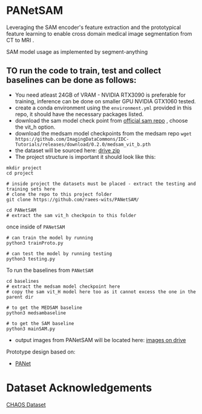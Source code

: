 # PANetSAM

Leveraging the SAM encoder's feature extraction and the prototypical feature learning to enable cross domain medical image segmentation from CT to MRI .


SAM model usage as implemented by segment-anything 
## TO run the code to train, test and collect baselines can be done as follows:
- You need atleast 24GB of VRAM - NVIDIA RTX3090 is preferable for training, inference can be done on smaller GPU NVIDIA GTX1060 tested.
- create a conda environment using the `environment.yml` provided in this repo, it should have the necessary packages listed.
- download the sam model check point from [official sam repo](https://github.com/facebookresearch/segment-anything?tab=readme-ov-file#model-checkpoints) , choose the vit_h option.
- download the medsam model checkpoints from the medsam repo `wget https://github.com/ImagingDataCommons/IDC-Tutorials/releases/download/0.2.0/medsam_vit_b.pth`
- the dataset will be sourced here: [drive zip](https://drive.google.com/file/d/1TM29YiGtNjjHHuKzKHBypFaKkJDtpBL0/view?usp=sharing)
- The project structure is important it should look like this:
```
mkdir project
cd project

# inside project the datasets must be placed - extract the testing and training sets here
# clone the repo to this project folder
git clone https://github.com/raees-wits/PANetSAM/

cd PANetSAM
# extract the sam vit_h checkpoin to this folder
```

once inside of `PANetSAM`
```
# can train the model by running
python3 trainProto.py

# can test the model by running testing
python3 testing.py
```

To run the baselines from `PANetSAM`
```
cd baselines
# extract the medsam model checkpoint here
# copy the sam vit_H model here too as it cannot excess the one in the parent dir

# to get the MEDSAM baseline
python3 medsambaseline

# to get the SAM baseline
python3 mainSAM.py
```

- output images from PANetSAM will be located here: [images on drive](https://drive.google.com/file/d/1RhWswtCEaiB58Jp03SKf5HjBATkBKYiw/view?usp=sharing)

Prototype design based on:
- [PANet](https://github.com/kaixin96/PANet)

# Dataset Acknowledgements
[CHAOS Dataset](https://chaos.grand-challenge.org/Publications/)
